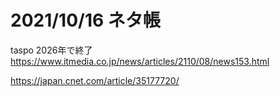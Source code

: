 # 2021/10/16 ネタ帳
taspo 2026年で終了
https://www.itmedia.co.jp/news/articles/2110/08/news153.html

https://japan.cnet.com/article/35177720/